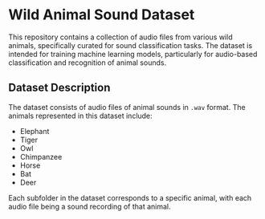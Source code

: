 # Wild Animal Sound Dataset

This repository contains a collection of audio files from various wild animals, specifically curated for sound classification tasks. The dataset is intended for training machine learning models, particularly for audio-based classification and recognition of animal sounds.

## Dataset Description

The dataset consists of audio files of animal sounds in `.wav` format. The animals represented in this dataset include:

- Elephant
- Tiger
- Owl
- Chimpanzee
- Horse
- Bat
- Deer

Each subfolder in the dataset corresponds to a specific animal, with each audio file being a sound recording of that animal.
